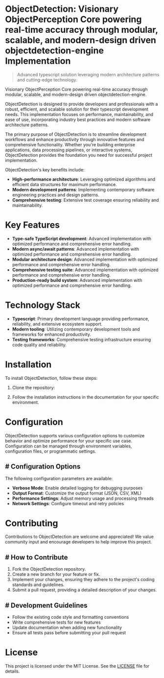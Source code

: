 <!-- fallback_ObjectDetection_20250810120347_97513 -->

# ObjectDetection: Visionary ObjectPerception Core powering real-time accuracy through modular, scalable, and modern-design driven objectdetection-engine Implementation
> Advanced typescript solution leveraging modern architecture patterns and cutting-edge technology.

Visionary ObjectPerception Core powering real-time accuracy through modular, scalable, and modern-design driven objectdetection-engine.

ObjectDetection is designed to provide developers and professionals with a robust, efficient, and scalable solution for their typescript development needs. This implementation focuses on performance, maintainability, and ease of use, incorporating industry best practices and modern software architecture patterns.

The primary purpose of ObjectDetection is to streamline development workflows and enhance productivity through innovative features and comprehensive functionality. Whether you're building enterprise applications, data processing pipelines, or interactive systems, ObjectDetection provides the foundation you need for successful project implementation.

ObjectDetection's key benefits include:

* **High-performance architecture**: Leveraging optimized algorithms and efficient data structures for maximum performance.
* **Modern development patterns**: Implementing contemporary software engineering practices and design patterns.
* **Comprehensive testing**: Extensive test coverage ensuring reliability and maintainability.

# Key Features

* **Type-safe TypeScript development**: Advanced implementation with optimized performance and comprehensive error handling.
* **Modern async/await patterns**: Advanced implementation with optimized performance and comprehensive error handling.
* **Modular architecture design**: Advanced implementation with optimized performance and comprehensive error handling.
* **Comprehensive testing suite**: Advanced implementation with optimized performance and comprehensive error handling.
* **Production-ready build system**: Advanced implementation with optimized performance and comprehensive error handling.

# Technology Stack

* **Typescript**: Primary development language providing performance, reliability, and extensive ecosystem support.
* **Modern tooling**: Utilizing contemporary development tools and frameworks for enhanced productivity.
* **Testing frameworks**: Comprehensive testing infrastructure ensuring code quality and reliability.

# Installation

To install ObjectDetection, follow these steps:

1. Clone the repository:


2. Follow the installation instructions in the documentation for your specific environment.

# Configuration

ObjectDetection supports various configuration options to customize behavior and optimize performance for your specific use case. Configuration can be managed through environment variables, configuration files, or programmatic settings.

## # Configuration Options

The following configuration parameters are available:

* **Verbose Mode**: Enable detailed logging for debugging purposes
* **Output Format**: Customize the output format (JSON, CSV, XML)
* **Performance Settings**: Adjust memory usage and processing threads
* **Network Settings**: Configure timeout and retry policies

# Contributing

Contributions to ObjectDetection are welcome and appreciated! We value community input and encourage developers to help improve this project.

## # How to Contribute

1. Fork the ObjectDetection repository.
2. Create a new branch for your feature or fix.
3. Implement your changes, ensuring they adhere to the project's coding standards and guidelines.
4. Submit a pull request, providing a detailed description of your changes.

## # Development Guidelines

* Follow the existing code style and formatting conventions
* Write comprehensive tests for new features
* Update documentation when adding new functionality
* Ensure all tests pass before submitting your pull request

# License

This project is licensed under the MIT License. See the [LICENSE](https://github.com/laurindoisaac/ObjectDetection/blob/main/LICENSE) file for details.
